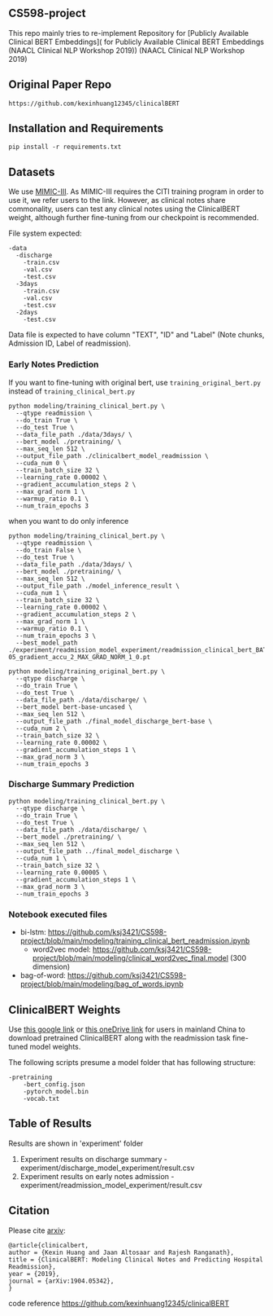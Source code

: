 ## CS598-project  
This repo  mainly tries to re-implement Repository for [Publicly Available Clinical BERT Embeddings]( for Publicly Available Clinical BERT Embeddings (NAACL Clinical NLP Workshop 2019)) (NAACL Clinical NLP Workshop 2019)

## Original Paper Repo

```
https://github.com/kexinhuang12345/clinicalBERT
```

## Installation and Requirements

```
pip install -r requirements.txt
```
## Datasets
We use [MIMIC-III](https://mimic.physionet.org/about/mimic/). As MIMIC-III requires the CITI training program in order to use it, we refer users to the link. However, as clinical notes share commonality, users can test any clinical notes using the ClinicalBERT weight, although further fine-tuning from our checkpoint is recommended. 

File system expected:

```
-data
  -discharge
    -train.csv
    -val.csv
    -test.csv
  -3days
    -train.csv
    -val.csv
    -test.csv
  -2days
    -test.csv
```
Data file is expected to have column "TEXT", "ID" and "Label" (Note chunks, Admission ID, Label of readmission).

### Early Notes Prediction
If you want to fine-tuning with original bert, use `training_original_bert.py` instead of `training_clinical_bert.py`
```
python modeling/training_clinical_bert.py \
  --qtype readmission \
  --do_train True \
  --do_test True \
  --data_file_path ./data/3days/ \
  --bert_model ./pretraining/ \
  --max_seq_len 512 \
  --output_file_path ./clinicalbert_model_readmission \
  --cuda_num 0 \
  --train_batch_size 32 \
  --learning_rate 0.00002 \
  --gradient_accumulation_steps 2 \
  --max_grad_norm 1 \
  --warmup_ratio 0.1 \
  --num_train_epochs 3 
```
when you want to do only inference
```
python modeling/training_clinical_bert.py \
  --qtype readmission \
  --do_train False \
  --do_test True \
  --data_file_path ./data/3days/ \
  --bert_model ./pretraining/ \
  --max_seq_len 512 \
  --output_file_path ./model_inference_result \
  --cuda_num 1 \
  --train_batch_size 32 \
  --learning_rate 0.00002 \
  --gradient_accumulation_steps 2 \
  --max_grad_norm 1 \
  --warmup_ratio 0.1 \
  --num_train_epochs 3 \
  --best_model_path ./experiment/readmission_model_experiment/readmission_clinical_bert_BATCH_SIZE_16_LEARNING_RATE_2e-05_gradient_accu_2_MAX_GRAD_NORM_1_0.pt
```
```
python modeling/training_original_bert.py \
  --qtype discharge \
  --do_train True \
  --do_test True \
  --data_file_path ./data/discharge/ \
  --bert_model bert-base-uncased \
  --max_seq_len 512 \
  --output_file_path ./final_model_discharge_bert-base \
  --cuda_num 2 \
  --train_batch_size 32 \
  --learning_rate 0.00002 \
  --gradient_accumulation_steps 1 \
  --max_grad_norm 3 \
  --num_train_epochs 3
 ```

### Discharge Summary Prediction
```
python modeling/training_clinical_bert.py \
  --qtype discharge \
  --do_train True \
  --do_test True \
  --data_file_path ./data/discharge/ \
  --bert_model ./pretraining/ \
  --max_seq_len 512 \
  --output_file_path ../final_model_discharge \
  --cuda_num 1 \
  --train_batch_size 32 \
  --learning_rate 0.00005 \
  --gradient_accumulation_steps 1 \
  --max_grad_norm 3 \
  --num_train_epochs 3
```
### Notebook executed files
- bi-lstm: https://github.com/ksj3421/CS598-project/blob/main/modeling/training_clinical_bert_readmission.ipynb
  - word2vec model: https://github.com/ksj3421/CS598-project/blob/main/modeling/clinical_word2vec_final.model (300 dimension)
- bag-of-word: https://github.com/ksj3421/CS598-project/blob/main/modeling/bag_of_words.ipynb

## ClinicalBERT Weights
Use [this google link](https://drive.google.com/open?id=1t8L9w-r88Q5-sfC993x2Tjt1pu--A900) or [this oneDrive link](https://hu-my.sharepoint.com/:u:/g/personal/kexinhuang_hsph_harvard_edu/ERw4LamJD4xNkkONXI7jsiYBUk6QwDv4t3y_jJcrsjkt9A?e=orU3C3) for users in mainland China to download pretrained ClinicalBERT along with the readmission task fine-tuned model weights.

The following scripts presume a model folder that has following structure:
```
-pretraining
    -bert_config.json
    -pytorch_model.bin
    -vocab.txt
```

## Table of Results

Results are shown in 'experiment' folder 

1. Experiment results on discharge summary - experiment/discharge_model_experiment/result.csv
2. Experiment results on early notes admission  - experiment/readmission_model_experiment/result.csv

## Citation

Please cite [arxiv](https://arxiv.org/abs/1904.05342):
```
@article{clinicalbert,
author = {Kexin Huang and Jaan Altosaar and Rajesh Ranganath},
title = {ClinicalBERT: Modeling Clinical Notes and Predicting Hospital Readmission},
year = {2019},
journal = {arXiv:1904.05342},
}
```
code reference
https://github.com/kexinhuang12345/clinicalBERT
